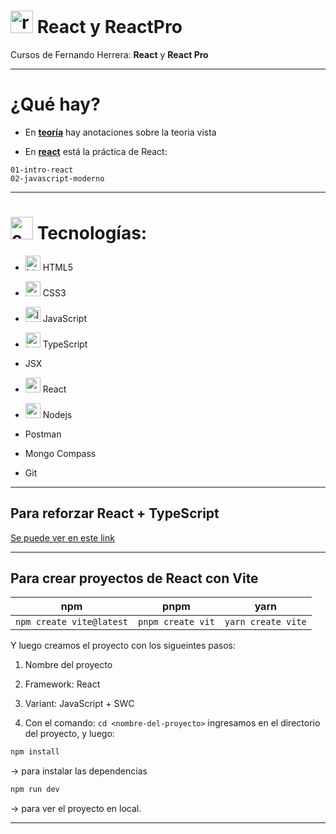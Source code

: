 # <img width="36" height="36" src="https://img.icons8.com/office/36/react.png" alt="react"/> React y ReactPro

Cursos de Fernando Herrera: **React** y **React Pro**

---

# ¿Qué hay?

- En [**teoría**](https://github.com/eugenia1984/react-y-react-pro/blob/main/teoria.md) hay anotaciones sobre la teoria vista

- En [**react**](https://github.com/eugenia1984/react-y-react-pro/tree/main/react) está la práctica de React:

```
01-intro-react
02-javascript-moderno
```

---

# <img width="36" height="36" src="https://img.icons8.com/officel/16/command-line.png" alt="command-line"/> Tecnologías:

- <img width="24" height="24" src="https://img.icons8.com/color/24/html-5--v1.png" alt="html5"/> HTML5

- <img width="24" height="24" src="https://img.icons8.com/color/24/css3.png" alt="css3"/> CSS3

- <img width="24" height="24" src="https://img.icons8.com/color/24/javascript--v1.png" alt="javascript"/> JavaScript

- <img width="24" height="24" src="https://img.icons8.com/color/24/typescript.png" alt="typescript"/> TypeScript

- JSX

- <img width="24" height="24" src="https://img.icons8.com/office/24/react.png" alt="react"/> React

- <img width="24" height="24" src="https://img.icons8.com/color/24/nodejs.png" alt="nodejs"/> Nodejs

- Postman

- Mongo Compass

- Git

---

## Para reforzar React + TypeScript

[Se puede ver en este link](https://www.youtube.com/playlist?list=PLCKuOXG0bPi26-eawizqyLOgM7j66H_4M)

---

## Para crear proyectos de React con Vite

| npm | pnpm | yarn |
| --- | ---- | ---- |
| `npm create vite@latest` | `pnpm create vit` | `yarn create vite` |

Y luego creamos el proyecto con los sigueintes pasos:

1. Nombre del proyecto

2. Framework: React

3. Variant: JavaScript + SWC

4. Con el comando: `cd <nombre-del-proyecto>` ingresamos en el directorio del proyecto, y luego: 

```bash
npm install
``` 
-> para instalar las dependencias 

``` bash
npm run dev
```

-> para ver el proyecto en local.

---